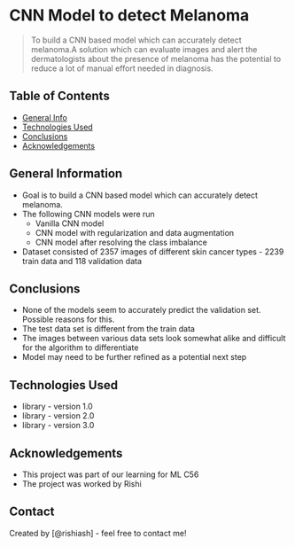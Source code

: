 # CNN Model to detect Melanoma
> To build a CNN based model which can accurately detect melanoma.A solution which can evaluate images and alert the dermatologists about the presence of melanoma has the potential to reduce a lot of manual effort needed in diagnosis.


## Table of Contents
* [General Info](#general-information)
* [Technologies Used](#technologies-used)
* [Conclusions](#conclusions)
* [Acknowledgements](#acknowledgements)

<!-- You can include any other section that is pertinent to your problem -->

## General Information
- Goal is to build a CNN based model which can accurately detect melanoma.
- The following CNN models were run
	- Vanilla CNN model
	- CNN model with regularization and data augmentation
	- CNN model after resolving the class imbalance
- Dataset consisted of 2357 images of different skin cancer types - 2239 train data and 118 validation data

<!-- You don't have to answer all the questions - just the ones relevant to your project. -->

## Conclusions
- None of the models seem to accurately predict the validation set. Possible reasons for this.
- The test data set is different from the train data
- The images between various data sets look somewhat alike and difficult for the algorithm to differentiate
- Model may need to be further refined as a potential next step

<!-- You don't have to answer all the questions - just the ones relevant to your project. -->


## Technologies Used
- library - version 1.0
- library - version 2.0
- library - version 3.0

<!-- As the libraries versions keep on changing, it is recommended to mention the version of library used in this project -->

## Acknowledgements
- This project was part of our learning for ML C56
- The project was worked by Rishi


## Contact
Created by [@rishiash] - feel free to contact me!


<!-- Optional -->
<!-- ## License -->
<!-- This project is open source and available under the [... License](). -->

<!-- You don't have to include all sections - just the one's relevant to your project -->